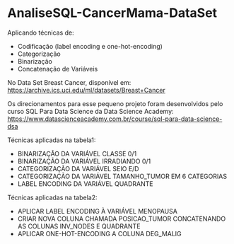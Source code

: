 # AnaliseSQL-CancerMama-DataSet

Aplicando técnicas de:
- Codificação (label encoding e one-hot-encoding)
- Categorização
- Binarização 
- Concatenação de Variáveis 

No Data Set Breast Cancer, disponível em: https://archive.ics.uci.edu/ml/datasets/Breast+Cancer

Os direcionamentos para esse pequeno projeto foram desenvolvidos pelo curso SQL Para Data Science da Data Science Academy: https://www.datascienceacademy.com.br/course/sql-para-data-science-dsa

Técnicas aplicadas na tabela1: 
- BINARIZAÇÃO DA VARIÁVEL CLASSE 0/1
- BINARIZAÇÃO DA VARIÁVEL IRRADIANDO 0/1 
- CATEGORIZAÇÃO DA VARIÁVEL SEIO E/D
- CATEGORIZAÇÃO DA VARIÁVEL TAMANHO_TUMOR EM 6 CATEGORIAS
- LABEL ENCODING DA VARIÁVEL QUADRANTE

Técnicas aplicadas na tabela2:
- APLICAR LABEL ENCODING À VARIÁVEL MENOPAUSA
- CRIAR NOVA COLUNA CHAMADA POSICAO_TUMOR CONCATENANDO AS COLUNAS INV_NODES E QUADRANTE
- APLICAR ONE-HOT-ENCODING A COLUNA DEG_MALIG

